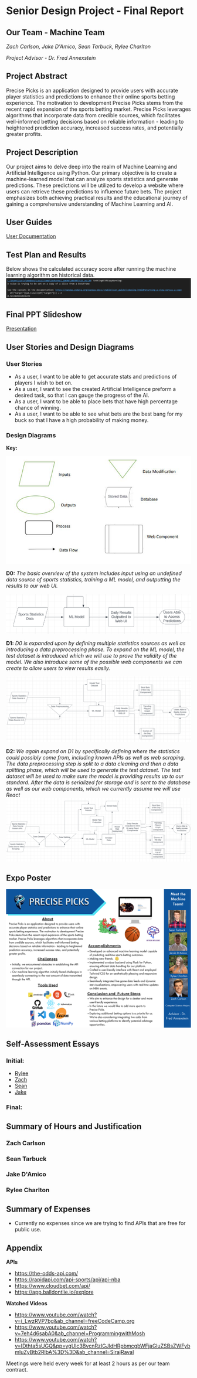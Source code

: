 # Senior Design Project - Final Report

## Our Team - Machine Team
*Zach Carlson, Jake D'Amico, Sean Tarbuck, Rylee Charlton*

*Project Advisor - Dr. Fred Annexstein*

## Project Abstract
Precise Picks is an application designed to provide users with accurate player statistics and predictions to enhance their online sports betting experience. The motivation to development Precise Picks stems from the recent rapid expansion of the sports betting market. Precise Picks leverages algorithms that incorporate data from credible sources, which facilitates well-informed betting decisions based on reliable information - leading to heightened prediction accuracy, increased success rates, and potentially greater profits. 


## Project Description
Our project aims to delve deep into the realm of Machine Learning and Artificial Intelligence using Python. Our primary objective is to create a machine-learned model that can analyze sports statistics and generate predictions. These predictions will be utilized to develop a website where users can retrieve these predictions to influence future bets. The project emphasizes both achieving practical results and the educational journey of gaining a comprehensive understanding of Machine Learning and AI.

## User Guides
<a href="https://github.com/carlsonz16/MachineTeam/blob/main/Docs.md">User Documentation</a>

## Test Plan and Results
Below shows the calculated accuracy score after running the machine learning algorithm on historical data.
![Key](https://github.com/carlsonz16/MachineTeam/blob/main/accuracy_score.png)

## Final PPT Slideshow
[Presentation](https://docs.google.com/presentation/d/1xMCwyZy7SEMkv-Q0ecKcEiUa6FD0WcdxREc4oAL2rMU/edit?usp=sharing)

## User Stories and Design Diagrams
### User Stories 
- As a user, I want to be able to get accurate stats and predictions of players I wish to bet on.
- As a user, I want to see the created Artificial Intelligence preform a desired task, so that I can gauge the progress of the AI.
- As a user, I want to be able to place bets that have high percentage chance of winning.
- As a user, I want to be able to see what bets are the best bang for my buck so that I have a high probability of making money.

### Design Diagrams 
**Key:**

![Key](https://github.com/carlsonz16/MachineTeam/blob/main/Design_Diagrams/Key.png)


**D0:**
*The basic overview of the system includes input using an undefined data source of sports statistics, 
training a ML model, and outputting the results to our web UI.*

![D0](https://github.com/carlsonz16/MachineTeam/blob/main/Design_Diagrams/new%20D0.png)

**D1:**
*D0 is expanded upon by defining multiple statistics sources as well as introducing a data preprocessing 
phase. To expand on the ML model, the test dataset is introduced which we will use to prove the validity 
of the model. We also introduce some of the possible web components we can create to allow users to 
view results easily.*

![D1](https://github.com/carlsonz16/MachineTeam/blob/main/Design_Diagrams/new%20D1.png)


**D2:**
*We again expand on D1 by specifically defining where the statistics could possibly come from, including 
known APIs as well as web scraping. The data preprocessing step is split to a data cleaning and then a 
data splitting phase, which will be used to generate the test dataset. The test dataset will be used to 
make sure the model is providing results up to our standard. After the data is serialized for storage and is sent to the database as well as our web components, which we currently assume we will use React*
![D2](https://github.com/carlsonz16/MachineTeam/blob/main/Design_Diagrams/new%20D2.png)



## Expo Poster

![Key](https://github.com/carlsonz16/MachineTeam/blob/main/PrecisePicks%20-%20Expo%20Poster.png)

## Self-Assessment Essays
### Initial:
- [Rylee](https://github.com/carlsonz16/MachineTeam/blob/main/HomeworkEssays/Assignment%203/Charltrj_Assignment3.md)
- [Zach](https://github.com/carlsonz16/MachineTeam/blob/main/HomeworkEssays/Assignment%203/Individual%20Assessment%20Zach%20Carlson)
- [Sean](https://github.com/carlsonz16/MachineTeam/blob/main/HomeworkEssays/Assignment%203/Assignment%203%20-%20Sean%20Tarbuck.md)
- [Jake](https://github.com/carlsonz16/MachineTeam/blob/main/HomeworkEssays/Assignment%203/D'Amico%20IndvCapstone.md)

### Final:

## Summary of Hours and Justification

### Zach Carlson
### Sean Tarbuck
### Jake D'Amico
### Rylee Charlton


## Summary of Expenses
- Currently no expenses since we are trying to find APIs that are free for public use.

## Appendix
**APIs**
- https://the-odds-api.com/
- https://rapidapi.com/api-sports/api/api-nba
- https://www.cloudbet.com/api/
- https://app.balldontlie.io/explore
  
**Watched Videos**
- https://www.youtube.com/watch?v=i_LwzRVP7bg&ab_channel=freeCodeCamp.org
- https://www.youtube.com/watch?v=7eh4d6sabA0&ab_channel=ProgrammingwithMosh
- https://www.youtube.com/watch?v=IDthta5sUGQ&pp=ygUlc3BvcnRzIGJldHRpbmcgbWFjaGluZSBsZWFybmluZyBtb2RlbA%3D%3D&ab_channel=SirajRaval

Meetings were held every week for at least 2 hours as per our team contract.
